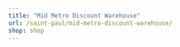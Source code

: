 ```yaml
---
title: "Mid Metro Discount Warehouse"
url: /saint-paul/mid-metro-discount-warehouse/
shop: shop
---
```

